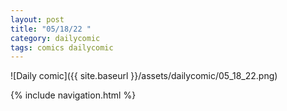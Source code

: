 ```yaml
---
layout: post
title: "05/18/22 "
category: dailycomic
tags: comics dailycomic
---
```

![Daily comic]({{ site.baseurl }}/assets/dailycomic/05_18_22.png)

{% include navigation.html %}


